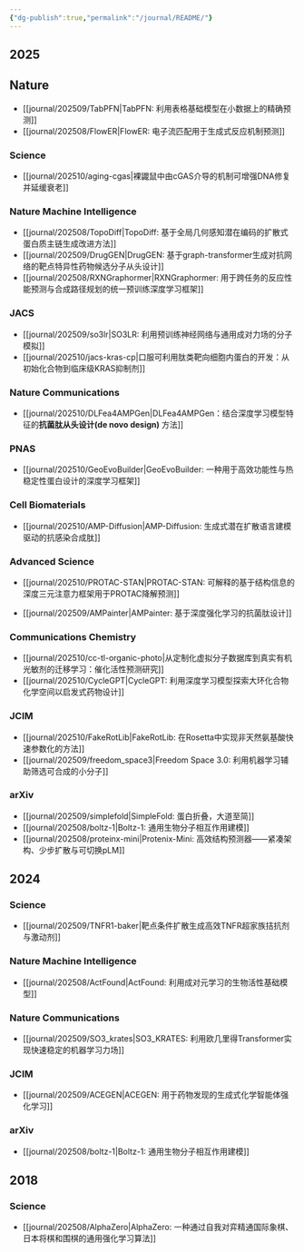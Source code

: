 ```yaml
---
{"dg-publish":true,"permalink":"/journal/README/"}
---
```



## 2025

## Nature

- [[journal/202509/TabPFN\|TabPFN: 利用表格基础模型在小数据上的精确预测]]
- [[journal/202508/FlowER\|FlowER: 电子流匹配用于生成式反应机制预测]]

### Science

- [[journal/202510/aging-cgas\|裸鼹鼠中由cGAS介导的机制可增强DNA修复并延缓衰老]]

### Nature Machine Intelligence

- [[journal/202508/TopoDiff\|TopoDiff: 基于全局几何感知潜在编码的扩散式蛋白质主链生成改进方法]]
- [[journal/202509/DrugGEN\|DrugGEN: 基于graph-transformer生成对抗网络的靶点特异性药物候选分子从头设计]]
- [[journal/202508/RXNGraphormer\|RXNGraphormer: 用于跨任务的反应性能预测与合成路径规划的统一预训练深度学习框架]]

### JACS

- [[journal/202509/so3lr\|SO3LR: 利用预训练神经网络与通用成对力场的分子模拟]]
- [[journal/202510/jacs-kras-cp\|口服可利用肽类靶向细胞内蛋白的开发：从初始化合物到临床级KRAS抑制剂]]

### Nature Communications

- [[journal/202510/DLFea4AMPGen\|DLFea4AMPGen：结合深度学习模型特征的**抗菌肽从头设计(de novo design)** 方法]]

### PNAS

- [[journal/202510/GeoEvoBuilder\|GeoEvoBuilder: 一种用于高效功能性与热稳定性蛋白设计的深度学习框架]]

### Cell Biomaterials

- [[journal/202510/AMP-Diffusion\|AMP-Diffusion: 生成式潜在扩散语言建模驱动的抗感染合成肽]]

### Advanced Science

- [[journal/202510/PROTAC-STAN\|PROTAC-STAN: 可解释的基于结构信息的深度三元注意力框架用于PROTAC降解预测]]

- [[journal/202509/AMPainter\|AMPainter: 基于深度强化学习的抗菌肽设计]]

### Communications Chemistry

- [[journal/202510/cc-tl-organic-photo\|从定制化虚拟分子数据库到真实有机光敏剂的迁移学习：催化活性预测研究]]
- [[journal/202510/CycleGPT\|CycleGPT: 利用深度学习模型探索大环化合物化学空间以启发式药物设计]]

### JCIM

- [[journal/202510/FakeRotLib\|FakeRotLib: 在Rosetta中实现非天然氨基酸快速参数化的方法]]
- [[journal/202509/freedom_space3\|Freedom Space 3.0: 利用机器学习辅助筛选可合成的小分子]]

### arXiv

- [[journal/202509/simplefold\|SimpleFold: 蛋白折叠，大道至简]]
- [[journal/202508/boltz-1\|Boltz-1: 通用生物分子相互作用建模]]
- [[journal/202508/proteinx-mini\|Protenix-Mini: 高效结构预测器——紧凑架构、少步扩散与可切换pLM]]

## 2024

### Science

- [[journal/202509/TNFR1-baker\|靶点条件扩散生成高效TNFR超家族拮抗剂与激动剂]]

### Nature Machine Intelligence

- [[journal/202508/ActFound\|ActFound: 利用成对元学习的生物活性基础模型]]
### Nature Communications

- [[journal/202509/SO3_krates\|SO3_KRATES: 利用欧几里得Transformer实现快速稳定的机器学习力场]]

### JCIM

- [[journal/202509/ACEGEN\|ACEGEN: 用于药物发现的生成式化学智能体强化学习]]

### arXiv

- [[journal/202508/boltz-1\|Boltz-1: 通用生物分子相互作用建模]]

## 2018

### Science

- [[journal/202508/AlphaZero\|AlphaZero: 一种通过自我对弈精通国际象棋、日本将棋和围棋的通用强化学习算法]]


